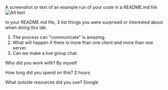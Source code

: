 A screenshot or text of an example run of your code in a README.md file
![Alt text](https://github.ccs.neu.edu/CS5008SEASP2022EVENING/Shengguozhou_CS5008SPRING2022/blob/main/lab11/server_client.jpg)

In your README.md file, 3 list things you were surprised or interested about when doing this lab. 

1. The process can "communicate" is amazing.
2. What will happen if there is more than one client and more than one server.
3. Can we make a live group chat.

Who did you work with? By myself

How long did you spend on this? 2 hours

What outside resources did you use? Google
